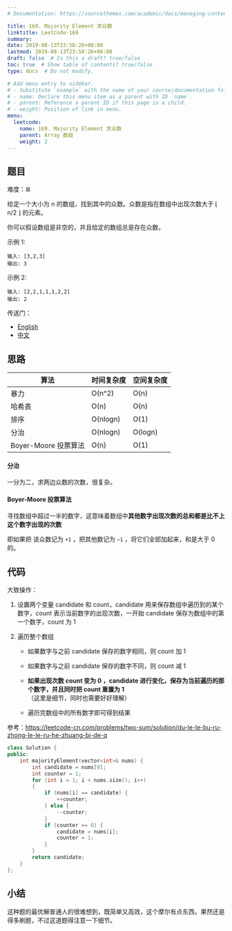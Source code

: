 ```yaml
---
# Documentation: https://sourcethemes.com/academic/docs/managing-content/

title: 169. Majority Element 求众数
linktitle: LeetCode-169
summary: 
date: 2019-08-13T23:58:26+08:00
lastmod: 2019-08-13T23:58:26+08:00
draft: false  # Is this a draft? true/false
toc: true  # Show table of contents? true/false
type: docs  # Do not modify.

# Add menu entry to sidebar.
# - Substitute `example` with the name of your course/documentation folder.
# - name: Declare this menu item as a parent with ID `name`.
# - parent: Reference a parent ID if this page is a child.
# - weight: Position of link in menu.
menu:
  leetcode:
    name: 169. Majority Element 求众数
    parent: Array 数组
    weight: 2
---
```


## 题目

难度：`易`

给定一个大小为 n 的数组，找到其中的众数。众数是指在数组中出现次数大于 ⌊ n/2 ⌋ 的元素。

你可以假设数组是非空的，并且给定的数组总是存在众数。

示例 1:

```
输入: [3,2,3]
输出: 3
```

示例 2:

```
输入: [2,2,1,1,1,2,2]
输出: 2
```

传送门：

* [English](https://leetcode.com/problems/majority-element/)
* [中文](https://leetcode-cn.com/problems/majority-element/solution/)

## 思路

| 算法                 | 时间复杂度 | 空间复杂度 |
| -------------------- | ---------- | ---------- |
| 暴力                 | O(n^2)     | O(n)       |
| 哈希表               | O(n)       | O(n)       |
| 排序                 | O(nlogn)   | O(1)       |
| 分治                 | O(nlogn)   | O(logn)    |
| Boyer-Moore 投票算法 | O(n)       | O(1)       |

#### 分治

一分为二，求两边众数的次数，很复杂。

#### Boyer-Moore 投票算法

寻找数组中超过一半的数字，这意味着数组中**其他数字出现次数的总和都是比不上这个数字出现的次数**

即如果把 该众数记为 `+1` ，把其他数记为 `−1` ，将它们全部加起来，和是大于 0 的。

## 代码

大致操作：

1. 设置两个变量 candidate 和 count，candidate 用来保存数组中遍历到的某个数字，count 表示当前数字的出现次数，一开始 candidate 保存为数组中的第一个数字，count 为 1

2. 遍历整个数组

   * 如果数字与之前 candidate 保存的数字相同，则 count 加 1

   * 如果数字与之前 candidate 保存的数字不同，则 count 减 1
   * **如果出现次数 count 变为 0 ，candidate 进行变化，保存为当前遍历的那个数字，并且同时把 count 重置为 1**（这里是细节，同时也需要好好理解）
   * 遍历完数组中的所有数字即可得到结果

参考：https://leetcode-cn.com/problems/two-sum/solution/du-le-le-bu-ru-zhong-le-le-ru-he-zhuang-bi-de-q

```c++
class Solution {
public:
    int majorityElement(vector<int>& nums) {
        int candidate = nums[0]; 
        int counter = 1;
        for (int i = 1; i < nums.size(); i++)
        {       
            if (nums[i] == candidate) {
                ++counter;
            } else {
                --counter;
            }
            if (counter == 0) {
                candidate = nums[i];
                counter = 1;
            }
        }
        return candidate;
    }
};
```



## 小结

这种题的最优解普通人的很难想到，既简单又高效，这个摩尔有点东西。果然还是得多刷题，不过这道题得注意一下细节。